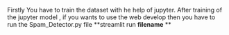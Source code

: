 Firstly You have to train the dataset with he help of jupyter.
After training of the jupyter model , if you wants to use the web develop then you have to run the Spam_Detector.py file **streamlit run **filename** **
